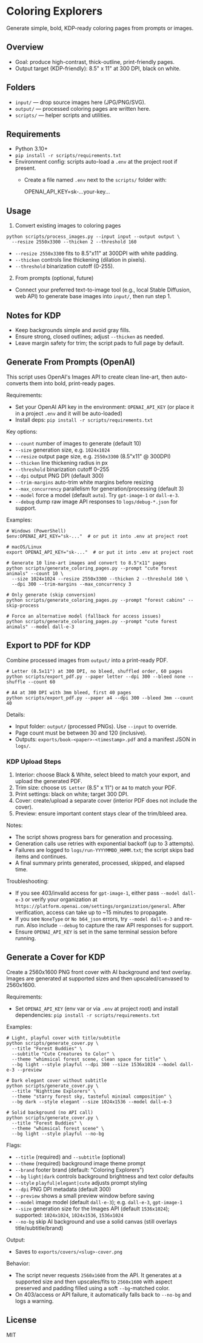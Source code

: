 # Coloring Explorers

Generate simple, bold, KDP-ready coloring pages from prompts or images.

## Overview
- Goal: produce high-contrast, thick-outline, print-friendly pages.
- Output target (KDP-friendly): 8.5" x 11" at 300 DPI, black on white.

## Folders
- `input/`  — drop source images here (JPG/PNG/SVG).
- `output/` — processed coloring pages are written here.
- `scripts/` — helper scripts and utilities.

## Requirements
- Python 3.10+
- `pip install -r scripts/requirements.txt`
- Environment config: scripts auto-load a `.env` at the project root if present.
  - Create a file named `.env` next to the `scripts/` folder with:
    
    OPENAI_API_KEY=sk-...your-key...

## Usage
1) Convert existing images to coloring pages
```
python scripts/process_images.py --input input --output output \
  --resize 2550x3300 --thicken 2 --threshold 160
```
- `--resize 2550x3300` fits to 8.5"x11" at 300DPI with white padding.
- `--thicken` controls line thickening (dilation in pixels).
- `--threshold` binarization cutoff (0-255).

2) From prompts (optional, future)
- Connect your preferred text-to-image tool (e.g., local Stable Diffusion, web API) to generate base images into `input/`, then run step 1.

## Notes for KDP
- Keep backgrounds simple and avoid gray fills.
- Ensure strong, closed outlines; adjust `--thicken` as needed.
- Leave margin safety for trim; the script pads to full page by default.

## Generate From Prompts (OpenAI)
This script uses OpenAI's Images API to create clean line-art, then auto-converts them into bold, print-ready pages.

Requirements:
- Set your OpenAI API key in the environment: `OPENAI_API_KEY` (or place it in a project `.env` and it will be auto-loaded)
- Install deps: `pip install -r scripts/requirements.txt`

Key options:
- `--count` number of images to generate (default 10)
- `--size` generation size, e.g. `1024x1024`
- `--resize` output page size, e.g. `2550x3300` (8.5"x11" @ 300DPI)
- `--thicken` line thickening radius in px
- `--threshold` binarization cutoff 0–255
- `--dpi` output PNG DPI (default 300)
- `--trim-margins` auto-trim white margins before resizing
- `--max_concurrency` parallelism for generation/processing (default 3)
- `--model` force a model (default `auto`). Try `gpt-image-1` or `dall-e-3`.
- `--debug` dump raw image API responses to `logs/debug-*.json` for support.

Examples:
```
# Windows (PowerShell)
$env:OPENAI_API_KEY="sk-..."  # or put it into .env at project root

# macOS/Linux
export OPENAI_API_KEY="sk-..."  # or put it into .env at project root

# Generate 10 line-art images and convert to 8.5"x11" pages
python scripts/generate_coloring_pages.py --prompt "cute forest animals" --count 10 \
  --size 1024x1024 --resize 2550x3300 --thicken 2 --threshold 160 \
  --dpi 300 --trim-margins --max_concurrency 3

# Only generate (skip conversion)
python scripts/generate_coloring_pages.py --prompt "forest cabins" --skip-process

# Force an alternative model (fallback for access issues)
python scripts/generate_coloring_pages.py --prompt "cute forest animals" --model dall-e-3
```

## Export to PDF for KDP
Combine processed images from `output/` into a print-ready PDF.

```
# Letter (8.5x11") at 300 DPI, no bleed, shuffled order, 60 pages
python scripts/export_pdf.py --paper letter --dpi 300 --bleed none --shuffle --count 60

# A4 at 300 DPI with 3mm bleed, first 40 pages
python scripts/export_pdf.py --paper a4 --dpi 300 --bleed 3mm --count 40
```

Details:
- Input folder: `output/` (processed PNGs). Use `--input` to override.
- Page count must be between 30 and 120 (inclusive).
- Outputs: `exports/book-<paper>-<timestamp>.pdf` and a manifest JSON in `logs/`.

### KDP Upload Steps
1. Interior: choose Black & White, select bleed to match your export, and upload the generated PDF.
2. Trim size: choose `US Letter` (8.5" x 11") or `A4` to match your PDF.
3. Print settings: black on white; target 300 DPI.
4. Cover: create/upload a separate cover (interior PDF does not include the cover).
5. Preview: ensure important content stays clear of the trim/bleed area.

Notes:
- The script shows progress bars for generation and processing.
- Generation calls use retries with exponential backoff (up to 3 attempts).
- Failures are logged to `logs/run-YYYYMMDD_HHMM.txt`; the script skips bad items and continues.
- A final summary prints generated, processed, skipped, and elapsed time.

Troubleshooting:
- If you see 403/invalid access for `gpt-image-1`, either pass `--model dall-e-3` or verify your organization at `https://platform.openai.com/settings/organization/general`. After verification, access can take up to ~15 minutes to propagate.
- If you see `NoneType` or `No b64_json` errors, try `--model dall-e-3` and re-run. Also include `--debug` to capture the raw API responses for support.
- Ensure `OPENAI_API_KEY` is set in the same terminal session before running.

## Generate a Cover for KDP
Create a 2560x1600 PNG front cover with AI background and text overlay. Images are generated at supported sizes and then upscaled/canvased to 2560x1600.

Requirements:
- Set `OPENAI_API_KEY` (env var or via `.env` at project root) and install dependencies: `pip install -r scripts/requirements.txt`

Examples:
```
# Light, playful cover with title/subtitle
python scripts/generate_cover.py \
  --title "Forest Buddies" \
  --subtitle "Cute Creatures to Color" \
  --theme "whimsical forest scene, clean space for title" \
  --bg light --style playful --dpi 300 --size 1536x1024 --model dall-e-3 --preview

# Dark elegant cover without subtitle
python scripts/generate_cover.py \
  --title "Nighttime Explorers" \
  --theme "starry forest sky, tasteful minimal composition" \
  --bg dark --style elegant --size 1024x1536 --model dall-e-3

# Solid background (no API call)
python scripts/generate_cover.py \
  --title "Forest Buddies" \
  --theme "whimsical forest scene" \
  --bg light --style playful --no-bg
```

Flags:
- `--title` (required) and `--subtitle` (optional)
- `--theme` (required) background image theme prompt
- `--brand` footer brand (default: "Coloring Explorers")
- `--bg` `light|dark` controls background brightness and text color defaults
- `--style` `playful|elegant|cute` adjusts prompt styling
- `--dpi` PNG DPI metadata (default 300)
- `--preview` shows a small preview window before saving
- `--model` image model (default `dall-e-3`); e.g. `dall-e-3`, `gpt-image-1`
- `--size` generation size for the Images API (default `1536x1024`); supported: `1024x1024`, `1024x1536`, `1536x1024`
- `--no-bg` skip AI background and use a solid canvas (still overlays title/subtitle/brand)

Output:
- Saves to `exports/covers/<slug>-cover.png`

Behavior:
- The script never requests `2560x1600` from the API. It generates at a supported size and then upscales/fits to `2560x1600` with aspect preserved and padding filled using a soft `--bg`-matched color.
- On 403/access or API failure, it automatically falls back to `--no-bg` and logs a warning.

## License
MIT
